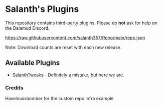 # Salanth's Plugins

This repository contains third-party plugins. Please do **not** ask for help on the Dalamud Discord.

https://raw.githubusercontent.com/salanth357/Repo/main/repo.json

Note: Download counts are reset with each new release.

## Available Plugins

- [SalanthTweaks](https://github.com/salanth357/SalanthTweaks) - Definitely a mistake, but here we are.

### Credits
Haselnussbomber for the custom repo infra example